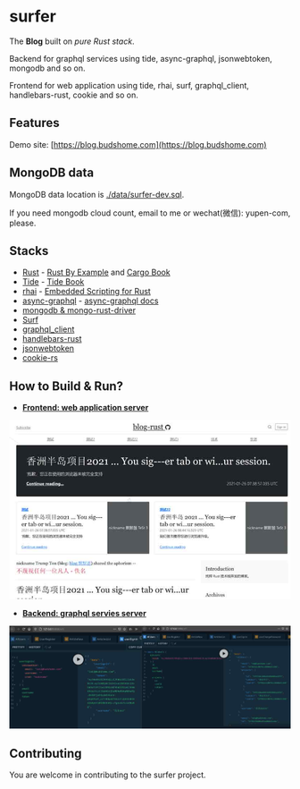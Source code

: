 # surfer

The **Blog** built on *pure Rust stack*. 

Backend for graphql services using tide, async-graphql, jsonwebtoken, mongodb and so on. 

Frontend for web application using tide, rhai, surf, graphql_client, handlebars-rust, cookie and so on.

## Features

Demo site: [https://blog.budshome.com](https://blog.budshome.com)

## MongoDB data

MongoDB data location is [./data/surfer-dev.sql](./data/surfer-dev.sql).

If you need mongodb cloud count, email to me or wechat(微信): yupen-com, please.

## Stacks

- [Rust](https://github.com/rust-lang/rust) - [Rust By Example](https://rust-by-example.budshome.com) and [Cargo Book](https://cargo.budshome.com)
- [Tide](https://crates.io/crates/tide) - [Tide Book](https://tide.budshome.com)
- [rhai](https://crates.io/crates/rhai) - [Embedded Scripting for Rust](https://rhai.budshome.com)
- [async-graphql](https://crates.io/crates/async-graphql) - [async-graphql docs](https://async-graphql.budshome.com)
- [mongodb & mongo-rust-driver](https://crates.io/crates/mongodb)
- [Surf](https://crates.io/crates/surf)
- [graphql_client](https://crates.io/crates/graphql_client)
- [handlebars-rust](https://crates.io/crates/handlebars)
- [jsonwebtoken](https://crates.io/crates/jsonwebtoken)
- [cookie-rs](https://crates.io/crates/cookie)

## How to Build & Run?

- [**Frontend: web application server**](./frontend/README.md)

![Frontend Image](./data/client.jpg)

- [**Backend: graphql servies server**](./backend/README.md)

![Graphql Image](./data/graphql.jpg)

## Contributing

You are welcome in contributing to the surfer project. 
